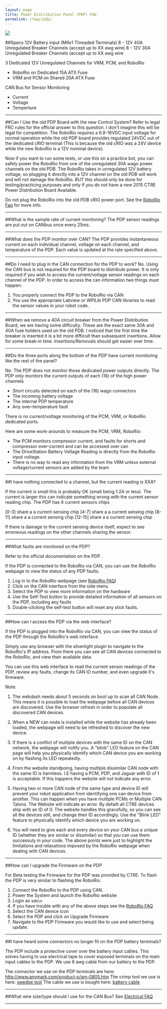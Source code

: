 ```yaml
---
layout: page
title: Power Distribution Panel (PDP) FAQ
permalink: /faq//pdp/
---
```


<img src = "../../Images/pdpinfo.png">

##Specs
12V Battery input (M6x1 Threaded Terminals)
8 - 12V 40A Unregulated Breaker Channels (accept up to XX awg wire)
8 - 12V 30A Unregulated Breaker Channels (accept up to XX awg wire

3 Dedicated 12V Unregulated Channels for VRM, PCM, and RoboRio

   - RoboRio on Dedicated 15A ATX Fuse
   - VRM and PCM on Shared 20A ATX Fuse


CAN Bus for Sensor Monitoring

   - Current
   - Voltage
   - Temperture
 
---

##Can I Use the old PDP Board with the new Control System?
Refer to legal FRC rules for the official answer to this question. I don't imagine this will be legal for competition. The RoboRio requires a 6.8-16VDC input voltage for normal operation while the old PDP board provides regulated 24VDC out of the dedicated cRIO terminal (This is because the old cRIO was a 24V device while the new RoboRio is a 12V nominal device).

Now if you want to run some tests, or use this on a practice bot, you can safely power the RoboRio from one of the unregulated 30A wago power channels on the old PDB. The RoboRio takes in unregulated 12V battery voltage, so plugging it directly into a 12V channel on the old PDB will work and will not damage the RoboRio. BUT this should only be done for testing/practicing purposes and only if you do not have a new 2015 CTRE Power Distribution Board Available. 

Do not plug the RoboRio into the old PDB cRIO power port. See the [RoboRio Faq](/RoboRio/faq/roborio/) for more info.

---

##What is the sample rate of current monitoring?
The PDP sensor readings are put out on CANbus once every 25ms.

---

##What does the PDP monitor over CAN?
The PDP provides instantaneous current on each individual channel, voltage on each channel, and temperature of the PDP. Each value is updated at the rate specified above.

---

##Do I need to plug in the CAN connection for the PDP to work?
No. Using the CAN bus is not required for the PDP board to distribute power. It is only required if you wish to access the current/voltage sensor readings on each channel of the PDP. In order to access the can information two things must happen:

1. You properly connect the PDP to the RoboRio via CAN
2. You use the appropriate Labview or WPILib PDP CAN libraries to read the sensor values in your robot code.

---

##When we remove a 40A circuit breaker from the Power Distribution Board, we are having some difficulty. 
These are the exact same 30A and 40A fuse holders used on the old PDB.  I noticed that the first time the breaker is inserted it is a bit more difficult than subsequent insertions.  Allow for some break-in time. Insertions/Removals should get easier over time. 

---

##Do the three ports along the bottom of the PDP have current monitoring like the rest of the panel?

No. The PDP does not monitor those dedicated power outputs directly.
The PDP only monitors the current outputs of each (16) of the high power channels

* Short circuits detected on each of the (16) wago connectors
* The incoming battery voltage
* The internal PDP temperature
* Any over-temperature fault
 
There is no current/voltage monitoring of the PCM, VRM, or RoboRio dedicated ports.

Here are some work-arounds to measure the PCM, VRM, RoboRio:

* The PCM monitors compressor current, and faults for shorts and compressor over-current and can be accessed over can
* The DriveStation Battery Voltage Reading is directly from the RoboRio input voltage.
* There is no way to read any information from the VRM unless external voltage/current sensors are added by the team

---

##I have nothing connected to a channel, but the current reading is XXA?


If the current is small this is probably OK (small being 1.2A or less). The current is larger this can indicate something wrong with the current sensor reading chip. The PDP has 4 current sensors chips

[0-3] share a a current sensing chip
[4-7] share a a current sensing chip
[8-11] share a a current sensing chip
[12-15] share a a current sensing chip

If there is damage to the current sensing device itself, expect to see erroneous readings on the other channels sharing the sensor.


---


##What faults are monitored on the PDP?

Refer to the official documentation on the PDP []().

If the PDP is connected to the RoboRio via CAN, you can use the RoboRio webpage to view the status of any PDP faults. 

1. Log in to the RoboRio webpage (see [RoboRio FAQ](/RoboRio/faq/roborio))
2. Click on the CAN interface from the side menu
3. Select the PDP to view more information on the hardware
4. Use the Self-Test button to provide detailed information of all sensors on the PDP, including any faults
5. Double-clicking the self-test button will reset any stick faults.


---

##How can I access the PDP via the web interface?

If the PDP is plugged into the RoboRio via CAN, you can view the status of the PDP through the RoboRio's web interface.

Simply use any browser with the silverlight plugin to navigate to the RoboRio's IP address. From there you can see all CAN devices connected to the RoboRio, and view their available data.

You can use this web interface to read the current sensor readings of the PDP, review any faults, change its CAN ID number, and even upgrade it's firmware.


Note: 

1. The webdash needs about 5 seconds on boot up to scan all CAN Node. This means it is possible to load the webpage before all CAN devices are discovered. Use the browser refresh in order to populate all discovered CAN devices. 

2. When a NEW can node is installed while the website has already been loaded, the webpage will need to be refreshed to discover the new device.

3. If there is a conflict of multiple devices with the same ID on the CAN network, the webpage will notify you. A "blink" LED feature on the CAN page will help you physically identify which CAN device you are working on by flashing its LED repeatedly.

4. From the website standpoing, having multiple dissimilar CAN node with the same ID is harmless. I.E having a PCM, PDP, and Jaguar with ID of 1 is acceptable. If this happens the website will not indicate any error.

5. Having two or more CAN node of the same type and device ID will prevent your robot application from identifying one can device from another. This can happen when you have multiple PCMs or Multiple CAN Talons. The Website will indicate an error. By defailt all CTRE devices ship with an ID of 0. The website handles this gracefully, so you can see all the devices still, and change their ID accordingly. Use the "Blink LED" feature to physically identify which device you are working on. 

5. You will need to give each and every device on your CAN bus a unique ID (whether they are similar or dissimilar) so that you can use them successuly in your code. The above points were just to highlight the limitations and relaxations imposed by the RoboRio webpage when dealing with CAN devices.


---

##How can I upgrade the Firmware on the PDP

For Beta testing the Firmware for the PDP was provided by CTRE. To flash the PDP is very similar to flashing the RoboRio.

1. Connect the RoboRio to the PDP using CAN.
2. Power the System and launch the RoboRio website
3. Login as `admin`
4. If you have trouble with any of the above steps see the [RoboRio FAQ](/RoboRio/faq/roborio)
5. Select the CAN device icon
6. Select the PDP and click on Upgrade Firmware
7. Navigate to the PDP Firmware you would like to use and select being update.
 


---

##I have heard some connectors no longer fit on the PDP battery terminals?

The PDP include a protective cover over the battery input cables. This solves having to use electrical tape to cover exposed terminals on the main input cables to the PDP. We use 6 awg cable from our battery to the PDP. 

The connector we use on the PDP terminals are here: <http://www.anymark.com/product-p/am-0805.htm>
The crimp tool we use is here: [swedge tool]()
The cable we use is bought here: [battery cable]()

---

##What wire size/type should I use for the CAN Bus?
See [Electrical FAQ](/RoboRio/faq/electrical/)

---

